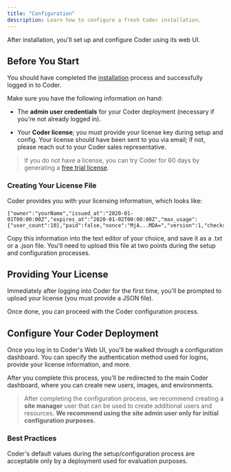 ```yaml
---
title: "Configuration"
description: Learn how to configure a fresh Coder installation.
---
```


After installation, you'll set up and configure Coder using its web UI.

## Before You Start

You should have completed the [installation](installation.md) process and
successfully logged in to Coder.

Make sure you have the following information on hand:

- The **admin user credentials** for your Coder deployment (necessary if you're
  not already logged in).

- Your **Coder license**; you must provide your license key during setup and
  config. Your license should have been sent to you via email; if not, please
  reach out to your Coder sales representative.

> If you do not have a license, you can try Coder for 60 days by generating a [free trial license](https://coder.com/trial).

### Creating Your License File

Coder provides you with your licensing information, which looks like:

```text
{"owner":"yourName","issued_at":"2020-01-01T00:00:00Z","expires_at":"2020-01-02T00:00:00Z","max_usage":{"user_count":10},"paid":false,"nonce":"MjA...MDA=","version":1,"checksum":"VtG...uQ=="}
```

Copy this information into the text editor of your choice, and save it as a .txt
or a .json file. You'll need to upload this file at two points during the
setup and configuration processes.

## Providing Your License

Immediately after logging into Coder for the first time, you'll be prompted to
upload your license (you must provide a JSON file).

Once done, you can proceed with the Coder configuration process.

## Configure Your Coder Deployment

Once you log in to Coder's Web UI, you'll be walked through a configuration
dashboard. You can specify the authentication method used for logins, provide
your license information, and more.

After you complete this process, you'll be redirected to the main Coder
dashboard, where you can create new users, images, and environments.

> After completing the configuration process, we recommend creating a **site
> manager** user that can be used to create additional users and resources. **We
> recommend using the site admin user only for initial configuration purposes.**

### Best Practices

Coder's default values during the setup/configuration process are acceptable
only by a deployment used for evaluation purposes.
